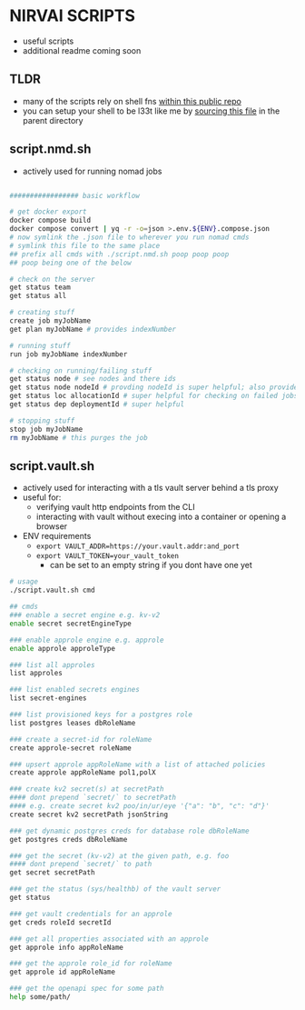 # NIRVAI SCRIPTS

- useful scripts
- additional readme coming soon

## TLDR

- many of the scripts rely on shell fns [within this public repo](https://github.com/noahehall/theBookOfNoah/tree/master/linux/bash_cli_fns)
- you can setup your shell to be l33t like me by [sourcing this file](https://github.com/noahehall/theBookOfNoah/blob/master/linux/_sourceme_.sh) in the parent directory

## script.nmd.sh

- actively used for running nomad jobs

```sh

################# basic workflow

# get docker export
docker compose build
docker compose convert | yq -r -o=json >.env.${ENV}.compose.json
# now symlink the .json file to wherever you run nomad cmds
# symlink this file to the same place
## prefix all cmds with ./script.nmd.sh poop poop poop
## poop being one of the below

# check on the server
get status team
get status all

# creating stuff
create job myJobName
get plan myJobName # provides indexNumber

# running stuff
run job myJobName indexNumber

# checking on running/failing stuff
get status node # see nodes and there ids
get status node nodeId # provding nodeId is super helpful; also provides allocationId
get status loc allocationId # super helpful for checking on failed jobs
get status dep deploymentId # super helpful

# stopping stuff
stop job myJobName
rm myJobName # this purges the job

```

## script.vault.sh

- actively used for interacting with a tls vault server behind a tls proxy
- useful for:
  - verifying vault http endpoints from the CLI
  - interacting with vault without execing into a container or opening a browser
- ENV requirements
  - `export VAULT_ADDR=https://your.vault.addr:and_port`
  - `export VAULT_TOKEN=your_vault_token`
    - can be set to an empty string if you dont have one yet

```sh
# usage
./script.vault.sh cmd

## cmds
### enable a secret engine e.g. kv-v2
enable secret secretEngineType

### enable approle engine e.g. approle
enable approle approleType

### list all approles
list approles

### list enabled secrets engines
list secret-engines

### list provisioned keys for a postgres role
list postgres leases dbRoleName

### create a secret-id for roleName
create approle-secret roleName

### upsert approle appRoleName with a list of attached policies
create approle appRoleName pol1,polX

### create kv2 secret(s) at secretPath
#### dont prepend `secret/` to secretPath
#### e.g. create secret kv2 poo/in/ur/eye '{"a": "b", "c": "d"}'
create secret kv2 secretPath jsonString

### get dynamic postgres creds for database role dbRoleName
get postgres creds dbRoleName

### get the secret (kv-v2) at the given path, e.g. foo
#### dont prepend `secret/` to path
get secret secretPath

### get the status (sys/healthb) of the vault server
get status

### get vault credentials for an approle
get creds roleId secretId

### get all properties associated with an approle
get approle info appRoleName

### get the approle role_id for roleName
get approle id appRoleName

### get the openapi spec for some path
help some/path/

```
